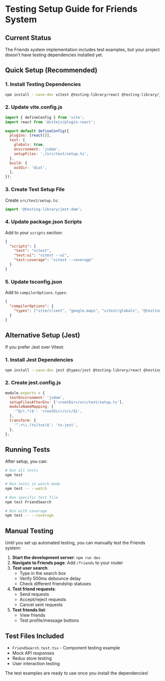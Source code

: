 # Testing Setup Guide for Friends System

## Current Status
The Friends system implementation includes test examples, but your project doesn't have testing dependencies installed yet.

## Quick Setup (Recommended)

### 1. Install Testing Dependencies
```bash
npm install --save-dev vitest @testing-library/react @testing-library/jest-dom @testing-library/user-event jsdom
```

### 2. Update vite.config.js
```javascript
import { defineConfig } from 'vite';
import react from '@vitejs/plugin-react';

export default defineConfig({
  plugins: [react()],
  test: {
    globals: true,
    environment: 'jsdom',
    setupFiles: './src/test/setup.ts',
  },
  build: {
    outDir: 'dist',
  },
});
```

### 3. Create Test Setup File
Create `src/test/setup.ts`:
```typescript
import '@testing-library/jest-dom';
```

### 4. Update package.json Scripts
Add to your `scripts` section:
```json
{
  "scripts": {
    "test": "vitest",
    "test:ui": "vitest --ui",
    "test:coverage": "vitest --coverage"
  }
}
```

### 5. Update tsconfig.json
Add to `compilerOptions.types`:
```json
{
  "compilerOptions": {
    "types": ["vite/client", "google.maps", "vitest/globals", "@testing-library/jest-dom"]
  }
}
```

## Alternative Setup (Jest)

If you prefer Jest over Vitest:

### 1. Install Jest Dependencies
```bash
npm install --save-dev jest @types/jest @testing-library/react @testing-library/jest-dom @testing-library/user-event jest-environment-jsdom
```

### 2. Create jest.config.js
```javascript
module.exports = {
  testEnvironment: 'jsdom',
  setupFilesAfterEnv: ['<rootDir>/src/test/setup.ts'],
  moduleNameMapping: {
    '^@/(.*)$': '<rootDir>/src/$1',
  },
  transform: {
    '^.+\\.(ts|tsx)$': 'ts-jest',
  },
};
```

## Running Tests

After setup, you can:

```bash
# Run all tests
npm test

# Run tests in watch mode
npm test -- --watch

# Run specific test file
npm test FriendSearch

# Run with coverage
npm test -- --coverage
```

## Manual Testing

Until you set up automated testing, you can manually test the Friends system:

1. **Start the development server**: `npm run dev`
2. **Navigate to Friends page**: Add `/friends` to your router
3. **Test user search**: 
   - Type in the search box
   - Verify 500ms debounce delay
   - Check different friendship statuses
4. **Test friend requests**:
   - Send requests
   - Accept/reject requests
   - Cancel sent requests
5. **Test friends list**:
   - View friends
   - Test profile/message buttons

## Test Files Included

- `FriendSearch.test.tsx` - Component testing example
- Mock API responses
- Redux store testing
- User interaction testing

The test examples are ready to use once you install the dependencies!
